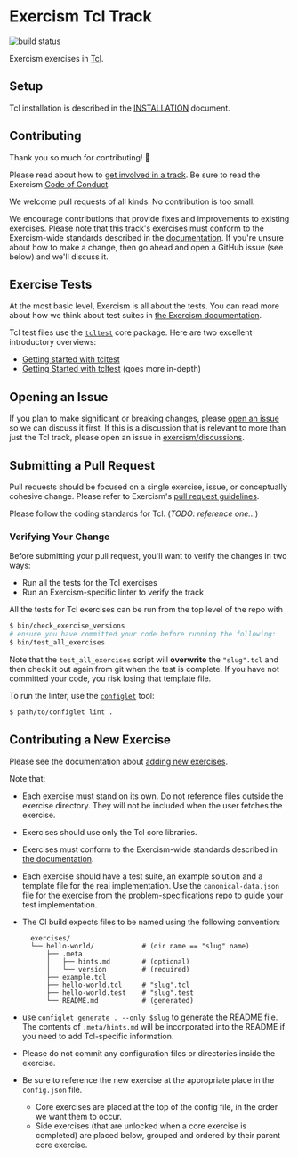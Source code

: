 # Exercism Tcl Track

![build status](https://travis-ci.org/exercism/tcl.svg?branch=master)

Exercism exercises in [Tcl](https://www.tcl-lang.org/).

## Setup

Tcl installation is described in the [INSTALLATION](docs/INSTALLATION.md) document.

## Contributing

Thank you so much for contributing! :tada:

Please read about how to [get involved in a track](https://github.com/exercism/docs/tree/master/contributing-to-language-tracks). Be sure to read the Exercism [Code of Conduct](https://exercism.io/code-of-conduct).

We welcome pull requests of all kinds. No contribution is too small.

We encourage contributions that provide fixes and improvements to existing exercises. Please note that this track's exercises must conform to the Exercism-wide standards described in the [documentation](https://github.com/exercism/docs/tree/master/language-tracks/exercises). If you're unsure about how to make a change, then go ahead and open a GitHub issue (see below) and we'll discuss it.

## Exercise Tests

At the most basic level, Exercism is all about the tests. You can read more about how we think about test suites in [the Exercism documentation](https://github.com/exercism/docs/blob/master/language-tracks/exercises/anatomy/test-suites.md).

Tcl test files use the [`tcltest`](https://www.tcl-lang.org/man/tcl8.6/TclCmd/tcltest.htm) core package. Here are two excellent introductory overviews:

* [Getting started with tcltest](https://web.archive.org/web/20080617153002/www.tclscripting.com/articles/apr06/article1.html)
* [Getting Started with tcltest](https://wuhrr.wordpress.com/2011/03/28/getting-started-with-tcltest/) (goes more in-depth)


## Opening an Issue

If you plan to make significant or breaking changes, please [open an issue](https://github.com/exercism/tcl/issues) so we can discuss it first. If this is a discussion that is relevant to more than just the Tcl track, please open an issue in [exercism/discussions](https://github.com/exercism/discussions/issues).

## Submitting a Pull Request

Pull requests should be focused on a single exercise, issue, or conceptually cohesive change. Please refer to Exercism's [pull request guidelines](https://github.com/exercism/docs/blob/master/contributing/pull-request-guidelines.md).

Please follow the coding standards for Tcl. (_TODO: reference one..._)

### Verifying Your Change

Before submitting your pull request, you'll want to verify the changes in two ways:

* Run all the tests for the Tcl exercises
* Run an Exercism-specific linter to verify the track

All the tests for Tcl exercises can be run from the top level of the repo with

```sh
$ bin/check_exercise_versions
# ensure you have committed your code before running the following:
$ bin/test_all_exercises
```

Note that the `test_all_exercises` script will **overwrite** the `"slug".tcl` and then check it out again from git when the test is complete. If you have not committed your code, you risk losing that template file.

To run the linter, use the [`configlet`](https://github.com/exercism/configlet) tool:
```sh
$ path/to/configlet lint .
```

## Contributing a New Exercise

Please see the documentation about [adding new exercises](https://github.com/exercism/docs/blob/master/you-can-help/make-up-new-exercises.md).

Note that:

- Each exercise must stand on its own. Do not reference files outside the exercise directory. They will not be included when the user fetches the exercise.
- Exercises should use only the Tcl core libraries.
- Exercises must conform to the Exercism-wide standards described in [the documentation](https://github.com/exercism/docs/tree/master/language-tracks/exercises).
- Each exercise should have a test suite, an example solution and a template file for the real implementation. Use the `canonical-data.json` file for the exercise from the [problem-specifications](https://github.com/exercism/problem-specifications) repo to guide your test implementation.
- The CI build expects files to be named using the following convention: 

        exercises/
        └── hello-world/            # (dir name == "slug" name)
            ├── .meta
            │   ├── hints.md        # (optional)
            │   └── version         # (required)
            ├── example.tcl
            ├── hello-world.tcl     # "slug".tcl
            ├── hello-world.test    # "slug".test
            └── README.md           # (generated)

- use `configlet generate . --only $slug` to generate the README file. The contents of `.meta/hints.md` will be incorporated into the README if you need to add Tcl-specific information.
- Please do not commit any configuration files or directories inside the exercise.
- Be sure to reference the new exercise at the appropriate place in the `config.json` file.
    - Core exercises are placed at the top of the config file, in the order we want them to occur.
    - Side exercises (that are unlocked when a core exercise is completed) are placed below, grouped and ordered by their parent core exercise.
